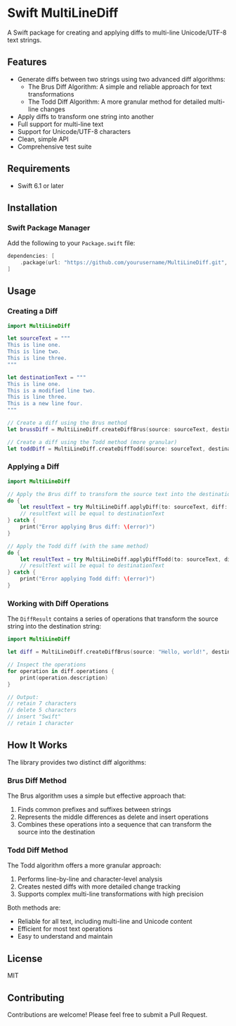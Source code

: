 # Swift MultiLineDiff

A Swift package for creating and applying diffs to multi-line Unicode/UTF-8 text strings.

## Features

- Generate diffs between two strings using two advanced diff algorithms:
  - The Brus Diff Algorithm: A simple and reliable approach for text transformations
  - The Todd Diff Algorithm: A more granular method for detailed multi-line changes
- Apply diffs to transform one string into another
- Full support for multi-line text
- Support for Unicode/UTF-8 characters
- Clean, simple API
- Comprehensive test suite

## Requirements

- Swift 6.1 or later

## Installation

### Swift Package Manager

Add the following to your `Package.swift` file:

```swift
dependencies: [
    .package(url: "https://github.com/yourusername/MultiLineDiff.git", from: "1.0.0")
]
```

## Usage

### Creating a Diff

```swift
import MultiLineDiff

let sourceText = """
This is line one.
This is line two.
This is line three.
"""

let destinationText = """
This is line one.
This is a modified line two.
This is line three.
This is a new line four.
"""

// Create a diff using the Brus method
let brussDiff = MultiLineDiff.createDiffBrus(source: sourceText, destination: destinationText)

// Create a diff using the Todd method (more granular)
let toddDiff = MultiLineDiff.createDiffTodd(source: sourceText, destination: destinationText)
```

### Applying a Diff

```swift
import MultiLineDiff

// Apply the Brus diff to transform the source text into the destination text
do {
    let resultText = try MultiLineDiff.applyDiff(to: sourceText, diff: brussDiff)
    // resultText will be equal to destinationText
} catch {
    print("Error applying Brus diff: \(error)")
}

// Apply the Todd diff (with the same method)
do {
    let resultText = try MultiLineDiff.applyDiffTodd(to: sourceText, diff: toddDiff)
    // resultText will be equal to destinationText
} catch {
    print("Error applying Todd diff: \(error)")
}
```

### Working with Diff Operations

The `DiffResult` contains a series of operations that transform the source string into the destination string:

```swift
import MultiLineDiff

let diff = MultiLineDiff.createDiffBrus(source: "Hello, world!", destination: "Hello, Swift!")

// Inspect the operations
for operation in diff.operations {
    print(operation.description)
}

// Output:
// retain 7 characters
// delete 5 characters
// insert "Swift"
// retain 1 character
```

## How It Works

The library provides two distinct diff algorithms:

### Brus Diff Method
The Brus algorithm uses a simple but effective approach that:
1. Finds common prefixes and suffixes between strings
2. Represents the middle differences as delete and insert operations
3. Combines these operations into a sequence that can transform the source into the destination

### Todd Diff Method
The Todd algorithm offers a more granular approach:
1. Performs line-by-line and character-level analysis
2. Creates nested diffs with more detailed change tracking
3. Supports complex multi-line transformations with high precision

Both methods are:
- Reliable for all text, including multi-line and Unicode content
- Efficient for most text operations
- Easy to understand and maintain

## License

MIT

## Contributing

Contributions are welcome! Please feel free to submit a Pull Request. 
